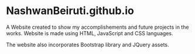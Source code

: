 # NashwanBeiruti.github.io

A Website created to show my accomplishements and future projects in the works. Website is made using HTML, JavaScript and CSS languages.

The website also incorporates Bootstrap library and JQuery assets.